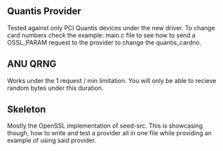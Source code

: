 ## Quantis Provider ##
Tested against only PCI Quantis devices under the new driver.
To change card numbers check the example: main.c file to see how to send a OSSL_PARAM request to the provider to change the quantis_cardno.

## ANU QRNG ##
Works under the 1 request / min limitation. You will only be able to recieve random bytes under this duration.

## Skeleton ##
Mostly the OpenSSL implementation of seed-src. This is showcasing though, how to write and test a provider all in one file while providing an example
of using said provider.
